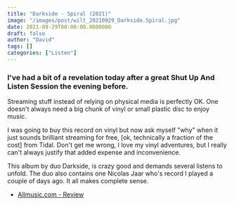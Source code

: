 ```yaml
---
title: "Darkside - Spiral (2021)"
image: "/images/post/wilt_20210929_Darkside.Spiral.jpg"
date: 2021-09-29T00:00:00.0000000
draft: false
author: "David"
tags: []
categories: ["Listen"]
---
```

### I've had a bit of a revelation today after a great Shut Up And Listen Session the evening before.   
Streaming stuff instead of relying on physical media is perfectly OK. One doesn't always need a big chunk of vinyl or small plastic disc to enjoy music.

 I was going to buy this record on vinyl but now ask myself "why" when it just sounds brilliant streaming for free, [ok, technically a fraction of the cost] from Tidal. Don't get me wrong, I love my vinyl adventures, but I really can't always justify that added expense and inconvenience.

 This album by duo Darkside, is crazy good and demands several listens to unfold. The duo also contains one Nicolas Jaar who's record I played a couple of days ago. It all makes complete sense.

-  [Allmusic.com - Review](https://www.allmusic.com/album/spiral-mw0003509261)
